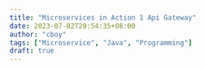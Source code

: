 ```yaml
---
title: "Microservices in Action 1 Api Gateway"
date: 2023-07-02T20:54:35+08:00
author: "cboy"
tags: ["Microservice", "Java", "Programming"]
draft: true
---
```


